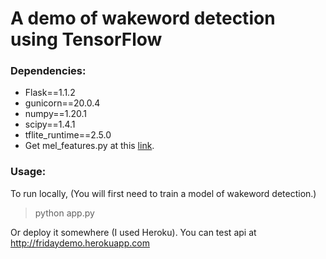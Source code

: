 # A demo of wakeword detection using TensorFlow

### Dependencies:
- Flask==1.1.2
- gunicorn==20.0.4
- numpy==1.20.1
- scipy==1.4.1 
- tflite_runtime==2.5.0
- Get mel_features.py at this [link](https://github.com/google-coral/project-keyword-spotter/blob/master/mel_features.py).

### Usage:

To run locally, (You will first need to train a model of wakeword detection.)

> python app.py

Or deploy it somewhere (I used Heroku).
You can test api at http://fridaydemo.herokuapp.com 